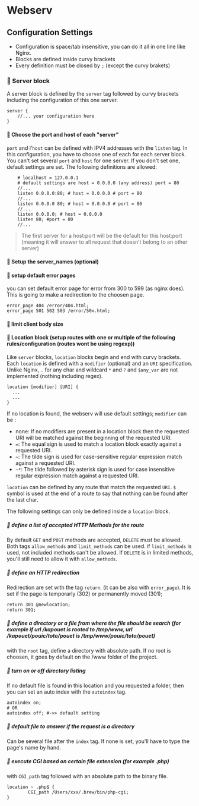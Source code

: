 # Webserv

## Configuration Settings
- Configuration is space/tab insensitive, you can do it all in one line like Nginx.
- Blocks are defined inside curvy brackets
- Every definition must be closed by  `;` (except the curvy brakets)

### :cookie: Server block
A server block is defined by the `server` tag  followed by curvy brackets including the configuration of this one server.
```
server {
    //... your configuration here
}
```
#### :cookie: Choose the port and host of each "server"
`port` and l'`host` can be defined with IPV4 addresses with the `listen` tag. In this configuration, you have to choose one of each for each server block.
You can't set several `port` and `host` for one server. If you don't set one, default settings are set.
The following definitions are allowed:
```
    # localhost = 127.0.0.1
    # default settings are host = 0.0.0.0 (any address) port = 80
    //...
    listen 0.0.0.0:80; # host = 0.0.0.0 # port = 80 
    //...
    listen 0.0.0.0 80; # host = 0.0.0.0 # port = 80
    //...
    listen 0.0.0.0; # host = 0.0.0.0
    listen 80; #port = 80
    //...
```
> The first server for a host:port will be the default for this host:port (meaning it will answer to all request that doesn’t belong to an other server)

#### :cookie: Setup the server_names (optional)

#### :cookie: setup default error pages
you can set default error page for error from 300 to 599 (as nginx does). This is going to make a redirection to the choosen page.
```
error_page 404 /error/404.html;
error_page 501 502 503 /error/50x.html;
```

#### :cookie: limit client body size

#### :cookie: Location block (setup routes with one or multiple of the following rules/configuration (routes wont be using regexp))
Like `server` blocks, `location` blocks begin and end with curvy brackets. Each `location` is defined with a `modifier` (optional) and an `URI` specification. Unlike Nginx, `.` for any char and wildcard `*` and `?` and `$any_var` are not implemented (nothing including regex).

```
location [modifier] [URI] {
  ...
  ...
}
```
If no location is found, the webserv will use default settings;
`modifier` can be :
- none: If no modifiers are present in a location block then the requested URI will be matched against the beginning of the requested URI.
- `=`: The equal sign is used to match a location block exactly against a requested URI.
- `~`: The tilde sign is used for case-sensitive regular expression match against a requested URI.
- `~*`: The tilde followed by asterisk sign is used for case insensitive regular expression match against a requested URI.

`location` can be defined by any route that match the requested `URI`. `$` symbol is used at the end of a route to say that nothing can be found after the last char.

The following settings can only be defined inside a `location` block.

##### :cookie: define a list of accepted HTTP Methods for the route
By default `GET` and `POST` methods are accepted, `DELETE` must be allowed.
Both tags `allow_methods` and `limit_methods` can be used. 
if `limit_methods` is used, not included methods can't be allowed.
If `DELETE` is in limited methods, you'll still need to allow it with `allow_methods`.

##### :cookie: define an HTTP redirection
Redirection are set with the tag `return`. (it can be also with `error_page`). It is set if the page is temporarly (302) or permanently moved (301);
```
return 301 @newlocation;
return 301;
```

##### :cookie: define a directory or a file from where the file should be search (for example if url /kapouet is rooted to /tmp/www, url /kapouet/pouic/toto/pouet is /tmp/www/pouic/toto/pouet)
with the `root` tag, define a directory with absolute path. If no root is choosen, it goes by default on the /www folder of the project.

##### :cookie: turn on or off directory listing
If no default file is found in this location and you requested a folder, then you can set an auto index with the `autoindex` tag.

```
autoindex on;
# OR
autoindex off; #->> default setting
```

##### :cookie: default file to answer if the request is a directory
Can be several file after the `index` tag. If none is set, you'll have to type the page's name by hand.

##### :cookie: execute CGI based on certain file extension (for example .php)
with `CGI_path` tag followed with an absolute path to the binary file.
```
location ~ .php$ {
        CGI_path /Users/xxx/.brew/bin/php-cgi;
}
```
